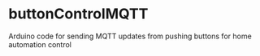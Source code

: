 # buttonControlMQTT
Arduino code for sending MQTT updates from pushing buttons for home automation control
